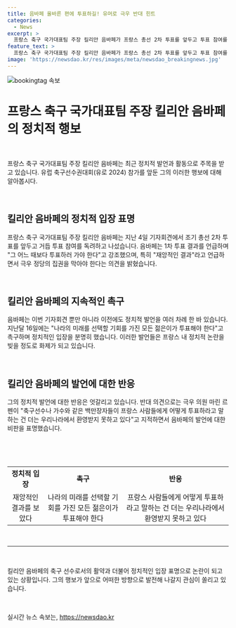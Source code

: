 ```yaml
---
title: 음바페 올바른 편에 투표하길! 유머로 극우 반대 힌트
categories:
  - News
excerpt: >
  프랑스 축구 국가대표팀 주장 킬리안 음바페가 프랑스 총선 2차 투표를 앞두고 투표 참여를 촉구하며 극우 정당의 집권을 막아야 한다고 강조했다. 음바페는 재앙적인 결과를 보았다며 투표에 참여해야 한다고 말하며 특정 정당을 직접 언급은 하지 않았지만 유머로 힌트를 주었다. 이에 극우 인물은 축구선수가 투표에 대해 설교하는 것을 비판했다. 음바페는 이에 대해 투표에 대한 설교나 지침을 받는 것에 지쳤다며 나라의 미래를 선택할 기회를 가진 모든 젊은이가 투표해야 한다고 밝혔다.
feature_text: >
  프랑스 축구 국가대표팀 주장 킬리안 음바페가 프랑스 총선 2차 투표를 앞두고 투표 참여를 촉구하며 극우 정당의 집권을 막아야 한다고 강조했다. 음바페는 재앙적인 결과를 보았다며 투표에 참여해야 한다고 말하며 특정 정당을 직접 언급은 하지 않았지만 유머로 힌트를 주었다. 이에 극우 인물은 축구선수가 투표에 대해 설교하는 것을 비판했다. 음바페는 이에 대해 투표에 대한 설교나 지침을 받는 것에 지쳤다며 나라의 미래를 선택할 기회를 가진 모든 젊은이가 투표해야 한다고 밝혔다.
image: 'https://newsdao.kr/res/images/meta/newsdao_breakingnews.jpg'
---
```


<p><img src="https://newsdao.kr/res/images/meta/newsdao_breakingnews.jpg" alt="bookingtag 속보" /></p>

<h1 data-ke-size="size26">프랑스 축구 국가대표팀 주장 킬리안 음바페의 정치적 행보</h1>

<p data-ke-size="size16">&nbsp;</p>

<p>프랑스 축구 국가대표팀 주장 킬리안 음바페는 최근 정치적 발언과 활동으로 주목을 받고 있습니다. 유럽 축구선수권대회(유로 2024) 참가를 앞둔 그의 이러한 행보에 대해 알아봅시다.</p>

<p data-ke-size="size16">&nbsp;</p>

<h2 data-ke-size="size26">킬리안 음바페의 정치적 입장 표명</h2>

<p data-ke-size="size16">프랑스 축구 국가대표팀 주장 킬리안 음바페는 지난 4일 기자회견에서 조기 총선 2차 투표를 앞두고 거듭 투표 참여를 독려하고 나섰습니다. 음바페는 1차 투표 결과를 언급하며 "그 어느 때보다 투표하러 가야 한다"고 강조했으며, 특히 "재앙적인 결과"라고 언급하면서 극우 정당의 집권을 막아야 한다는 의견을 밝혔습니다.</p>

<p data-ke-size="size16">&nbsp;</p>

<h2 data-ke-size="size26">킬리안 음바페의 지속적인 촉구</h2>

<p data-ke-size="size16">음바페는 이번 기자회견 뿐만 아니라 이전에도 정치적 발언을 여러 차례 한 바 있습니다. 지난달 16일에는 "나라의 미래를 선택할 기회를 가진 모든 젊은이가 투표해야 한다"고 촉구하며 정치적인 입장을 분명히 했습니다. 이러한 발언들은 프랑스 내 정치적 논란을 빚을 정도로 화제가 되고 있습니다.</p>

<p data-ke-size="size16">&nbsp;</p>

<h2 data-ke-size="size26">킬리안 음바페의 발언에 대한 반응</h2>

<p data-ke-size="size16">그의 정치적 발언에 대한 반응은 엇갈리고 있습니다. 반대 의견으로는 극우 의원 마린 르펜이 "축구선수나 가수와 같은 백만장자들이 프랑스 사람들에게 어떻게 투표하라고 말하는 건 더는 우리나라에서 환영받지 못하고 있다"고 지적하면서 음바페의 발언에 대한 비판을 표명했습니다.</p>

<p data-ke-size="size16">&nbsp;</p>

<p data-ke-size="size16">&nbsp;</p>

<table>
    <tbody>
        <tr>
            <td style="text-align: center; height: 17px;"><b>정치적 입장</b></td>
            <td style="text-align: center; height: 17px;"><b>촉구</b></td>
            <td style="text-align: center; height: 17px;"><b>반응</b></td>
        </tr>
        <tr>
            <td style="text-align: center;">재앙적인 결과를 보았다</td>
            <td style="text-align: center;">나라의 미래를 선택할 기회를 가진 모든 젊은이가 투표해야 한다</td>
            <td style="text-align: center;">프랑스 사람들에게 어떻게 투표하라고 말하는 건 더는 우리나라에서 환영받지 못하고 있다</td>
        </tr>
    </tbody>
</table>

<p data-ke-size="size16">&nbsp;</p>

<hr>

<p data-ke-size="size16">&nbsp;</p>

<p>킬리안 음바페의 축구 선수로서의 활약과 더불어 정치적인 입장 표명으로 논란이 되고 있는 상황입니다. 그의 행보가 앞으로 어떠한 방향으로 발전해 나갈지 관심이 쏠리고 있습니다.</p>

<p data-ke-size="size16">&nbsp;</p>
실시간 뉴스 속보는, <a href="https://newsdao.kr" rel="dofollow">https://newsdao.kr</a>


